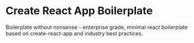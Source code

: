 # Create React App Boilerplate
Boilerplate without nonsense - enterprise grade, minimal react boilerplate based on create-react-app and industry best practices.
